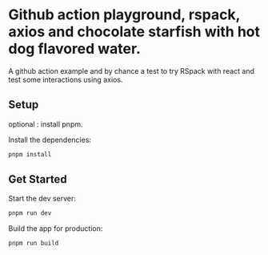 # Github action playground, rspack, axios and chocolate starfish with hot dog flavored water.

A github action example and by chance a test to try RSpack with react and test some interactions using axios.


## Setup

optional : install pnpm.

Install the dependencies:

```bash
pnpm install
```

## Get Started

Start the dev server:

```bash
pnpm run dev
```

Build the app for production:

```bash
pnpm run build
```
